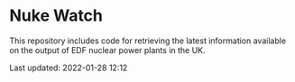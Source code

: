 # Nuke Watch

This repository includes code for retrieving the latest information available on the output of EDF nuclear power plants in the UK.

Last updated: 2022-01-28 12:12